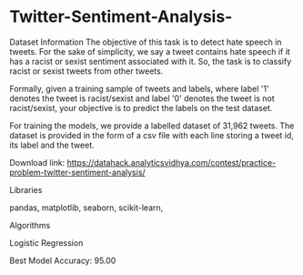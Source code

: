 # Twitter-Sentiment-Analysis-

Dataset Information
The objective of this task is to detect hate speech in tweets. For the sake of simplicity, we say a tweet contains hate speech if it has a racist or sexist sentiment associated with it. So, the task is to classify racist or sexist tweets from other tweets.

Formally, given a training sample of tweets and labels, where label '1' denotes the tweet is racist/sexist and label '0' denotes the tweet is not racist/sexist, your objective is to predict the labels on the test dataset.

For training the models, we provide a labelled dataset of 31,962 tweets. The dataset is provided in the form of a csv file with each line storing a tweet id, its label and the tweet.

Download link: https://datahack.analyticsvidhya.com/contest/practice-problem-twitter-sentiment-analysis/

Libraries

pandas, 
matplotlib, 
seaborn, 
scikit-learn,

Algorithms

Logistic Regression

Best Model Accuracy: 95.00

